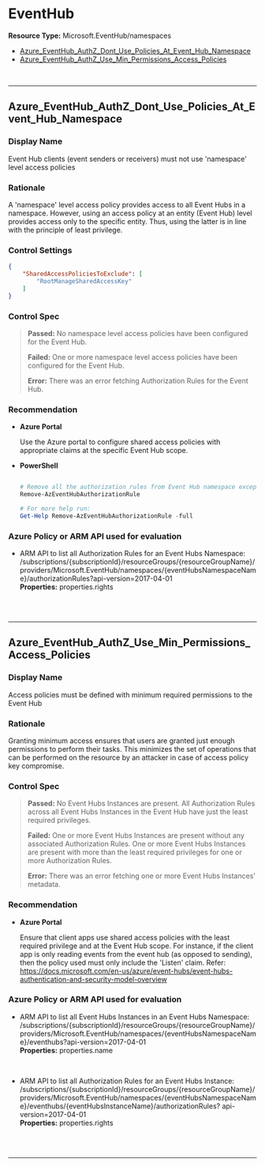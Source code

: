 # EventHub

**Resource Type:** Microsoft.EventHub/namespaces

<!-- TOC -->

- [Azure_EventHub_AuthZ_Dont_Use_Policies_At_Event_Hub_Namespace](#azure_eventhub_authz_dont_use_policies_at_event_hub_namespace)
- [Azure_EventHub_AuthZ_Use_Min_Permissions_Access_Policies](#azure_eventhub_authz_use_min_permissions_access_policies)

<!-- /TOC -->
<br/>

___ 

## Azure_EventHub_AuthZ_Dont_Use_Policies_At_Event_Hub_Namespace 

### Display Name 
Event Hub clients (event senders or receivers) must not use 'namespace' level access policies 

### Rationale 
A 'namespace' level access policy provides access to all Event Hubs in a namespace. However, using an access policy at an entity (Event Hub) level provides access only to the specific entity. Thus, using the latter is in line with the principle of least privilege. 

### Control Settings 
```json 
{
    "SharedAccessPoliciesToExclude": [
        "RootManageSharedAccessKey"
    ]
}
 ``` 

### Control Spec 

> **Passed:** 
> No namespace level access policies have been configured for the Event Hub.
> 
> **Failed:** 
> One or more namespace level access policies have been configured for the Event Hub.
> 
> **Error:** 
> There was an error fetching Authorization Rules for the Event Hub.
> 
### Recommendation 

- **Azure Portal** 

	 Use the Azure portal to configure shared access policies with appropriate claims at the specific Event Hub scope. 

- **PowerShell** 

	 ```powershell 

     # Remove all the authorization rules from Event Hub namespace except RootManageSharedAccessKey
     Remove-AzEventHubAuthorizationRule

     # For more help run:
	 Get-Help Remove-AzEventHubAuthorizationRule -full
	 ```  

<!-- - **Enforcement Policy** 

	 [![Link to Azure Policy](https://raw.githubusercontent.com/MSFT-Chirag/AzTS-docs/main/Assets/View_Definition.jpg)](https://portal.azure.com/#blade/Microsoft_Azure_Policy/CreatePolicyDefinitionBlade/uri/<policy-raw-link>) 

	 [![Link to Azure Policy](https://raw.githubusercontent.com/MSFT-Chirag/AzTS-docs/main/Assets/Deploy_To_Azure.jpg)](https://portal.azure.com/#blade/Microsoft_Azure_Policy/CreatePolicyDefinitionBlade/uri/<policy-raw-link>)  -->

### Azure Policy or ARM API used for evaluation 

- ARM API to list all Authorization Rules for an Event Hubs Namespace: /subscriptions/{subscriptionId}/resourceGroups/{resourceGroupName}/providers/Microsoft.EventHub/namespaces/{eventHubsNamespaceName}/authorizationRules?api-version=2017-04-01<br />
**Properties:** properties.rights
 <br />

<br />

___ 

## Azure_EventHub_AuthZ_Use_Min_Permissions_Access_Policies 

### Display Name 
Access policies must be defined with minimum required permissions to the Event Hub 

### Rationale 
Granting minimum access ensures that users are granted just enough permissions to perform their tasks. This minimizes the set of operations that can be performed on the resource by an attacker in case of access policy key compromise. 

### Control Spec 

> **Passed:** 
> No Event Hubs Instances are present. All Authorization Rules across all Event Hubs Instances in the Event Hub have just the least required privileges.
> 
> **Failed:** 
> One or more Event Hubs Instances are present without any associated Authorization Rules. One or more Event Hubs Instances are present with more than the least required privileges for one or more Authorization Rules.
> 
> **Error:** 
> There was an error fetching one or more Event Hubs Instances' metadata.
> 
### Recommendation 

- **Azure Portal** 

	 Ensure that client apps use shared access policies with the least required privilege and at the Event Hub scope. For instance, if the client app is only reading events from the event hub (as opposed to sending), then the policy used must only include the 'Listen' claim. Refer: https://docs.microsoft.com/en-us/azure/event-hubs/event-hubs-authentication-and-security-model-overview 
<!-- 
- **PowerShell** 

	 ```powershell 
	 $variable = 'apple' 
	 ```  

- **Enforcement Policy** 

	 [![Link to Azure Policy](https://raw.githubusercontent.com/MSFT-Chirag/AzTS-docs/main/Assets/View_Definition.jpg)](https://portal.azure.com/#blade/Microsoft_Azure_Policy/CreatePolicyDefinitionBlade/uri/<policy-raw-link>) 

	 [![Link to Azure Policy](https://raw.githubusercontent.com/MSFT-Chirag/AzTS-docs/main/Assets/Deploy_To_Azure.jpg)](https://portal.azure.com/#blade/Microsoft_Azure_Policy/CreatePolicyDefinitionBlade/uri/<policy-raw-link>)  -->

### Azure Policy or ARM API used for evaluation 

- ARM API to list all Event Hubs Instances in an Event Hubs Namespace: /subscriptions/{subscriptionId}/resourceGroups/{resourceGroupName}/providers/Microsoft.EventHub/namespaces/{eventHubsNamespaceName}/eventhubs?api-version=2017-04-01 <br />
**Properties:** properties.name
 <br />

- ARM API to list all Authorization Rules for an Event Hubs Instance: /subscriptions/{subscriptionId}/resourceGroups/{resourceGroupName}/providers/Microsoft.EventHub/namespaces/{eventHubsNamespaceName}/eventhubs/{eventHubsInstanceName}/authorizationRules?
api-version=2017-04-01<br />
**Properties:** properties.rights
 <br />

<br />

___ 

